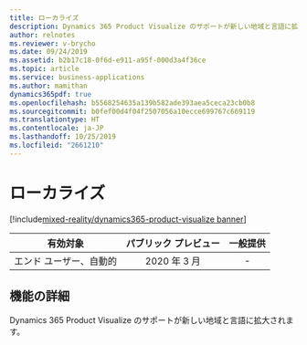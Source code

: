 ```yaml
---
title: ローカライズ
description: Dynamics 365 Product Visualize のサポートが新しい地域と言語に拡大されます。
author: relnotes
ms.reviewer: v-brycho
ms.date: 09/24/2019
ms.assetid: b2b17c18-0f6d-e911-a95f-000d3a4f36ce
ms.topic: article
ms.service: business-applications
ms.author: mamithan
dynamics365pdf: true
ms.openlocfilehash: b5568254635a139b582ade393aea5ceca23cb0b8
ms.sourcegitcommit: b0fef00d4f04f2507056a10ecce699767c669119
ms.translationtype: HT
ms.contentlocale: ja-JP
ms.lasthandoff: 10/25/2019
ms.locfileid: "2661210"
---
```

# <a name="localization"></a>ローカライズ
[!include[mixed-reality/dynamics365-product-visualize banner](../includes/mixed-reality/dynamics365-product-visualize.md)]

| 有効対象    |  パブリック プレビュー | 一般提供 | 
| ---------- | :----------: |:----------: |
|エンド ユーザー、自動的|2020 年 3 月| -|






## <a name="feature-details"></a>機能の詳細
<!--feature detail start -->
Dynamics 365 Product Visualize のサポートが新しい地域と言語に拡大されます。
<!--feature detail end -->









